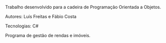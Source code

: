 Trabalho desenvolvido para a cadeira de Programação Orientada a Objetos.

Autores: Luís Freitas e Fábio Costa

Tecnologias: C#

Programa de gestão de rendas e imóveis.
